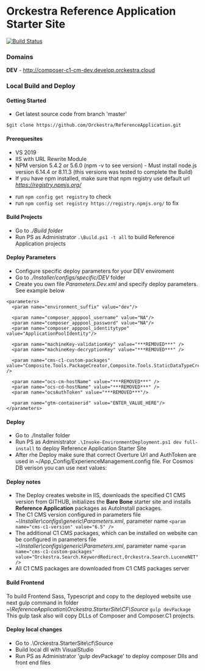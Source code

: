# Orckestra Reference Application Starter Site

[![Build Status](https://orckestra001.visualstudio.com/OrckestraCommerce/_apis/build/status/Product%20extension%20-%20RefApp?branchName=master)](https://orckestra001.visualstudio.com/OrckestraCommerce/_build/latest?definitionId=68&branchName=master)

### Domains
**DEV** - http://composer-c1-cm-dev.develop.orckestra.cloud


### Local Build and Deploy

#### Getting Started
* Get latest source code from branch 'master'

`$git clone https://github.com/Orckestra/ReferenceApplication.git`

#### Prerequesites
* VS 2019
* IIS with URL Rewrite Module
* NPM version 5.4.2 or 5.6.0 (npm -v to see version) - Must install node.js version 6.14.4 or 8.11.3 (this versions was tested to complete the Build)
* If you have npm installed, make sure that npm registry use default url *https://registry.npmjs.org/*
- run `npm config get registry` to check
- run `npm config set registry https://registry.npmjs.org/` to fix 

#### Build Projects
* Go to *./Build folder*
* Run PS as Administrator `.\Build.ps1 -t all` to build Reference Application projects

#### Deploy Parameters
* Configure specific deploy parameters for your DEV enviroment
* Go to *./Installer/configs/specific/DEV* folder
* Create you own file *Parameters.Dev.xml*  and specify deploy parameters. See example below

```<?xml version="1.0" encoding="utf-8"?>
<parameters>
  <param name="environment_suffix" value="dev"/>
 
  <param name="composer_apppool_username" value="NA"/>
  <param name="composer_apppool_password" value="NA"/>
  <param name="composer_apppool_identitytype" value="ApplicationPoolIdentity"/>
  
  <param name="machineKey-validationKey" value="***REMOVED***" />
  <param name="machineKey-decryptionKey" value="***REMOVED***" />
  
  <param name="cms-c1-custom-packages" value="Composite.Tools.PackageCreator,Composite.Tools.StaticDataTypeCreator,Orckestra.Search.KeywordRedirect,Orckestra.Search.LuceneNET" />
  
  <param name="ocs-cm-hostName" value="***REMOVED***" />
  <param name="ocs-cd-hostName" value="***REMOVED***" />
  <param name="ocsAuthToken" value="***REMOVED***"/>
	
  <param name="gtm-containerid" value="ENTER_VALUE_HERE"/>
</parameters>
```

#### Deploy 
* Go to ./Installer folder
* Run PS as Administrator `.\Invoke-EnvironmentDeployment.ps1 dev full-install` to deploy Reference Application Starter Site
* After rhe Deploy make sure that correct Overture Url and AuthToken are used in ~/App_Config/ExperienceManagement.config file. For Cosmos DB verison you can use next values:
  <add key="Overture.Url" value="https://***REMOVED***/api" />
  <add key="Overture.AuthToken" value="***REMOVED***" />

#### Deploy notes
 * The Deploy creates website in IIS, downloads the specified C1 CMS version from GITHUB, initializes the **Bare Bone** starter site and installs **Reference Application** packages as AutoInstall packages.
 * The C1 CMS version configured in parameters file *~\Installer\configs\generic\Parameters.xml*, parameter name `<param name="cms-c1-version" value="6.5" />` 
 * The additional C1 CMS packages, which can be installed on website can be configured in parameters file *~\Installer\configs\generic\Parameters.xml*, parameter name `<param name="cms-c1-custom-packages" value="Orckestra.Search.KeywordRedirect,Orckestra.Search.LuceneNET" />`
 * All C1 CMS packages are downloaded from C1 CMS packages server
 
 #### Build Frontend
 To build Frontend Sass, Typescript and copy to the deployed website use next gulp command in folder *~\ReferenceApplication\Orckestra.StarterSite\CF\Source*
 `gulp devPackage`
 This gulp task also will copy DLLs of Composer and Composer.C1 projects.

#### Deploy local changes 
* Go to .\Orckestra.StarterSite\cf\Source
* Build local dll with VisualStudio
* Run PS as Administrator 'gulp devPackage' to deploy composer Dlls and front end files
